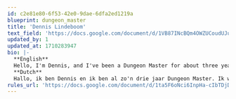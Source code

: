 ```yaml
---
id: c2e81e80-6f53-42e0-9dae-6dfa2ed1219a
blueprint: dungeon_master
title: 'Dennis Lindeboom'
text_field: 'https://docs.google.com/document/d/1VB87INcBQm4OWZUCoudUJuW_FkANhQflFGYoDuUb-f4/edit?usp=sharing'
updated_by: 1
updated_at: 1710283947
bio: |-
  **English**
  Hello, I'm Dennis, and I've been a Dungeon Master for about three years now. I reside in Kampen, where I host bi-weekly sessions for friends and colleagues. As a DM, I delight in crafting intricate tales for my players to unravel. I'm also keen on innovating with new twists to keep combat engaging. Furthermore, I enjoy infusing my game with a touch of humor, whether through whimsical characters or outlandish scenarios that bring a lighthearted vibe to our adventures.
  **Dutch**
  Hallo, ik ben Dennis en ik ben al zo'n drie jaar Dungeon Master. Ik woon in Kampen en daar organiseer ik elke twee weken op vrijdag een sessie met vrienden en collega's. Als DM geniet ik ervan om complexe verhalen te creëren die mijn spelers kunnen ontrafelen. Bovendien vind ik het leuk om steeds nieuwe dingen te proberen om de gevechten interessanter te maken. Ook houd ik ervan om humor in mijn spel te brengen door het spelen van grappige personages of het creëren van gekke situaties.
rules_url: 'https://docs.google.com/document/d/1ta5F6oNci6InpHa-cIbTDjDeGDRUNXpRqK-g6rlMk7s/edit#heading=h.8rythle30rjz'
---
```

